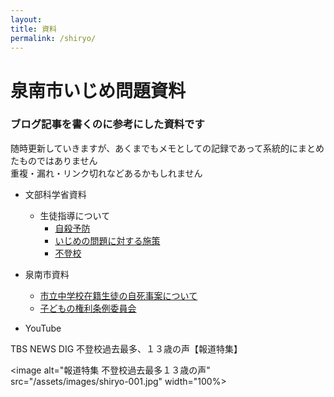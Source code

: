 ```yaml
---
layout: 
title: 資料
permalink: /shiryo/
---
```

# 泉南市いじめ問題資料

### ブログ記事を書くのに参考にした資料です　　

随時更新していきますが、あくまでもメモとしての記録であって系統的にまとめたものではありません  
重複・漏れ・リンク切れなどあるかもしれません

- 文部科学省資料

  - 生徒指導について
    - [自殺予防](https://www.mext.go.jp/a_menu/shotou/seitoshidou/1302907.htm)
    - [いじめの問題に対する施策](https://www.mext.go.jp/a_menu/shotou/seitoshidou/1302904.htm)
    - [不登校](https://www.mext.go.jp/a_menu/shotou/seitoshidou/1302905.htm)


- 泉南市資料
  - [市立中学校在籍生徒の自死事案について](https://www.city.sennan.lg.jp/kurashi/kyoiku/1659658615891.html)
  - [子どもの権利条例委員会](https://www.city.sennan.lg.jp/shisei/jinken/kodomo_kenri/1618195154945.html)

- YouTube

TBS NEWS DIG 不登校過去最多、１３歳の声【報道特集】  

<image alt="報道特集 不登校過去最多１３歳の声" src="/assets/images/shiryo-001.jpg" width="100%>
[](https://youtu.be/oEhZ-oJ9Uuo)


